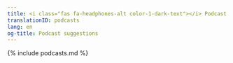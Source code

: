 ```yaml
---
title: <i class="fas fa-headphones-alt color-1-dark-text"></i> Podcast and lecture suggestions <i class="fas fa-rss color-1-text"></i>
translationID: podcasts
lang: en
og-title: Podcast suggestions
---
```

{% include podcasts.md %}
